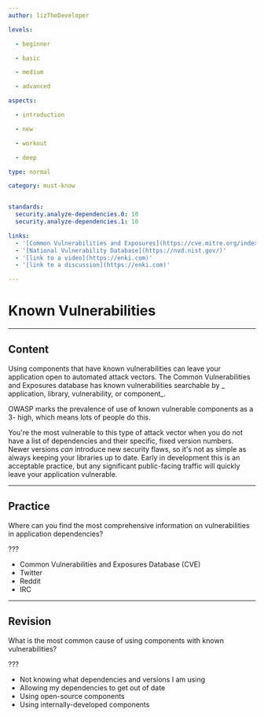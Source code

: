 ```yaml
---
author: lizTheDeveloper

levels:

  - beginner

  - basic

  - medium

  - advanced

aspects:

  - introduction

  - new

  - workout

  - deep

type: normal

category: must-know


standards:
  security.analyze-dependencies.0: 10
  security.analyze-dependencies.1: 10

links:
  - '[Common Vulnerabilities and Exposures](https://cve.mitre.org/index.html)'
  - '[National Vulnerability Database](https://nvd.nist.gov/)'
  - '[link to a video](https://enki.com)'
  - '[link to a discussion](https://enki.com)'

---
```


# Known Vulnerabilities

---
## Content

Using components that have known vulnerabilities can leave your application open to automated attack vectors. The Common Vulnerabilities and Exposures database has known vulnerabilities searchable by _ application, library, vulnerability, or component_.

OWASP marks the prevalence of use of known vulnerable components as a 3- high, which means lots of people do this.

You're the most vulnerable to this type of attack vector when you do not have a list of dependencies and their specific, fixed version numbers. Newer versions _can_ introduce new security flaws, so it's not as simple as always keeping your libraries up to date. Early in development this is an acceptable practice, but any significant public-facing traffic will quickly leave your application vulnerable.

---
## Practice

Where can you find the most comprehensive information on vulnerabilities in application dependencies?

???

* Common Vulnerabilities and Exposures Database (CVE)
* Twitter
* Reddit
* IRC

---
## Revision

What is the most common cause of using components with known vulnerabilities?

???

* Not knowing what dependencies and versions I am using
* Allowing my dependencies to get out of date
* Using open-source components
* Using internally-developed components
